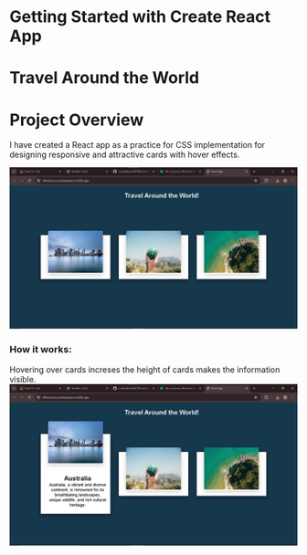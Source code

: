 # Getting Started with Create React App

# Travel Around the World


# Project Overview
I have created a React app as a practice for CSS implementation for designing responsive and attractive cards with hover effects.



![Screenshot of homepage](./src/readme1.png)

### How it works:
Hovering over cards increses the height of cards makes the information visible.
![Screenshot of homepage](./src/readme2.png)

